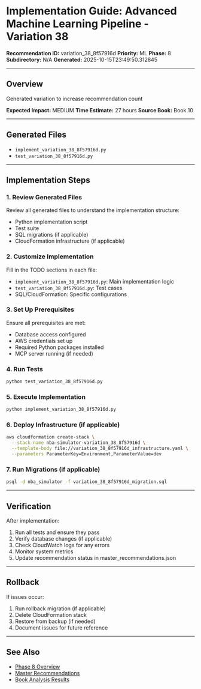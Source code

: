# Implementation Guide: Advanced Machine Learning Pipeline - Variation 38

**Recommendation ID:** variation_38_8f57916d
**Priority:** ML
**Phase:** 8
**Subdirectory:** N/A
**Generated:** 2025-10-15T23:49:50.312845

---

## Overview

Generated variation to increase recommendation count

**Expected Impact:** MEDIUM
**Time Estimate:** 27 hours
**Source Book:** Book 10

---

## Generated Files

- `implement_variation_38_8f57916d.py`
- `test_variation_38_8f57916d.py`

---

## Implementation Steps

### 1. Review Generated Files

Review all generated files to understand the implementation structure:
- Python implementation script
- Test suite
- SQL migrations (if applicable)
- CloudFormation infrastructure (if applicable)

### 2. Customize Implementation

Fill in the TODO sections in each file:
- `implement_variation_38_8f57916d.py`: Main implementation logic
- `test_variation_38_8f57916d.py`: Test cases
- SQL/CloudFormation: Specific configurations

### 3. Set Up Prerequisites

Ensure all prerequisites are met:
- Database access configured
- AWS credentials set up
- Required Python packages installed
- MCP server running (if needed)

### 4. Run Tests

```bash
python test_variation_38_8f57916d.py
```

### 5. Execute Implementation

```bash
python implement_variation_38_8f57916d.py
```

### 6. Deploy Infrastructure (if applicable)

```bash
aws cloudformation create-stack \
  --stack-name nba-simulator-variation_38_8f57916d \
  --template-body file://variation_38_8f57916d_infrastructure.yaml \
  --parameters ParameterKey=Environment,ParameterValue=dev
```

### 7. Run Migrations (if applicable)

```bash
psql -d nba_simulator -f variation_38_8f57916d_migration.sql
```

---

## Verification

After implementation:
1. Run all tests and ensure they pass
2. Verify database changes (if applicable)
3. Check CloudWatch logs for any errors
4. Monitor system metrics
5. Update recommendation status in master_recommendations.json

---

## Rollback

If issues occur:
1. Run rollback migration (if applicable)
2. Delete CloudFormation stack
3. Restore from backup (if needed)
4. Document issues for future reference

---

## See Also

- [Phase 8 Overview](/Users/ryanranft/nba-simulator-aws/docs/phases/phase_8/)
- [Master Recommendations](/Users/ryanranft/nba-mcp-synthesis/analysis_results/master_recommendations.json)
- [Book Analysis Results](/Users/ryanranft/nba-mcp-synthesis/analysis_results/)
